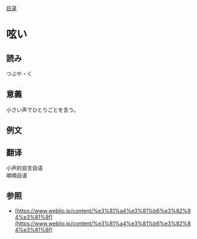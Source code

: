[目录](./)

# 呟い

## 読み

つぶや・く

## 意義

小さい声でひとりごとを言う。

## 例文

## 翻译

小声的自言自语  
喃喃自语

## 参照

* [https://www.weblio.jp/content/%e3%81%a4%e3%81%b6%e3%82%84%e3%81%8f](https://www.weblio.jp/content/%e3%81%a4%e3%81%b6%e3%82%84%e3%81%8f)